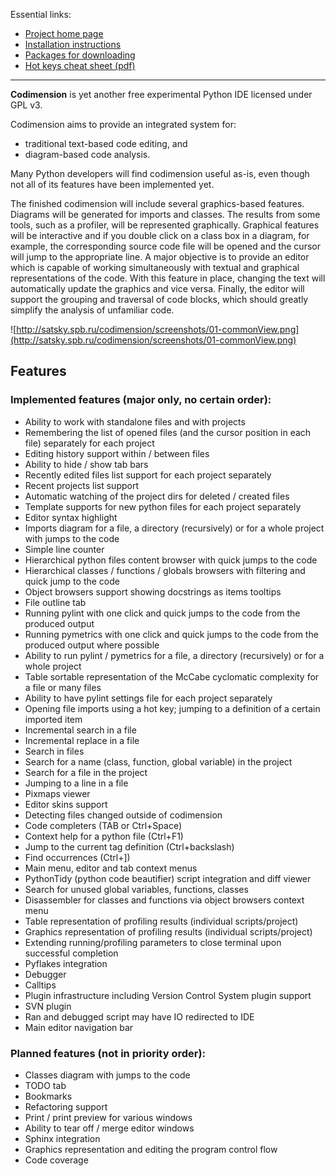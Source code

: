 Essential links:
  * [Project home page](http://satsky.spb.ru/codimension/codimensionEng.php)
  * [Installation instructions](http://satsky.spb.ru/codimension/installationEng.php)
  * [Packages for downloading](http://satsky.spb.ru/codimension/downloadEng.php)
  * [Hot keys cheat sheet (pdf)](http://satsky.spb.ru/codimension/other/CodimensionShortcuts.pdf)

---


**Codimension** is yet another free experimental Python IDE licensed under GPL v3.

Codimension aims to provide an integrated system for:
  * traditional text-based code editing, and
  * diagram-based code analysis.

Many Python developers will find codimension useful as-is, even though not all of its features have been implemented yet.

The finished codimension will include several graphics-based features. Diagrams will be generated for imports and classes. The results from some tools, such as a profiler, will be represented graphically. Graphical features will be interactive and if you double click on a class box in a diagram, for example, the corresponding source code file will be opened and the cursor will jump to the appropriate line. A major objective is to provide an editor which is capable of working simultaneously with textual and graphical representations of the code. With this feature in place, changing the text will automatically update the graphics and vice versa. Finally, the editor will support the grouping and traversal of code blocks, which should greatly simplify the analysis of unfamiliar code.

![http://satsky.spb.ru/codimension/screenshots/01-commonView.png](http://satsky.spb.ru/codimension/screenshots/01-commonView.png)


## Features ##

### Implemented features (major only, no certain order): ###

  * Ability to work with standalone files and with projects
  * Remembering the list of opened files (and the cursor position in each file) separately for each project
  * Editing history support within / between files
  * Ability to hide / show tab bars
  * Recently edited files list support for each project separately
  * Recent projects list support
  * Automatic watching of the project dirs for deleted / created files
  * Template supports for new python files for each project separately
  * Editor syntax highlight
  * Imports diagram for a file, a directory (recursively) or for a whole project with jumps to the code
  * Simple line counter
  * Hierarchical python files content browser with quick jumps to the code
  * Hierarchical classes / functions / globals browsers with filtering and quick jump to the code
  * Object browsers support showing docstrings as items tooltips
  * File outline tab
  * Running pylint with one click and quick jumps to the code from the produced output
  * Running pymetrics with one click and quick jumps to the code from the produced output where possible
  * Ability to run pylint / pymetrics for a file, a directory (recursively) or for a whole project
  * Table sortable representation of the McCabe cyclomatic complexity for a file or many files
  * Ability to have pylint settings file for each project separately
  * Opening file imports using a hot key; jumping to a definition of a certain imported item
  * Incremental search in a file
  * Incremental replace in a file
  * Search in files
  * Search for a name (class, function, global variable) in the project
  * Search for a file in the project
  * Jumping to a line in a file
  * Pixmaps viewer
  * Editor skins support
  * Detecting files changed outside of codimension
  * Code completers (TAB or Ctrl+Space)
  * Context help for a python file (Ctrl+F1)
  * Jump to the current tag definition (Ctrl+backslash)
  * Find occurrences (Ctrl+])
  * Main menu, editor and tab context menus
  * PythonTidy (python code beautifier) script integration and diff viewer
  * Search for unused global variables, functions, classes
  * Disassembler for classes and functions via object browsers context menu
  * Table representation of profiling results (individual scripts/project)
  * Graphics representation of profiling results (individual scripts/project)
  * Extending running/profiling parameters to close terminal upon successful completion
  * Pyflakes integration
  * Debugger
  * Calltips
  * Plugin infrastructure including Version Control System plugin support
  * SVN plugin
  * Ran and debugged script may have IO redirected to IDE
  * Main editor navigation bar


### Planned features (not in priority order): ###

  * Classes diagram with jumps to the code
  * TODO tab
  * Bookmarks
  * Refactoring support
  * Print / print preview for various windows
  * Ability to tear off / merge editor windows
  * Sphinx integration
  * Graphics representation and editing the program control flow
  * Code coverage